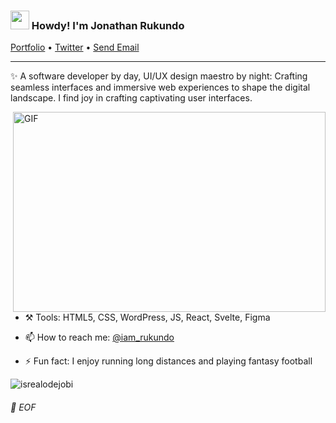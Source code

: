 <!-- Heading -->
<h3 align="left"><img src = "https://raw.githubusercontent.com/MartinHeinz/MartinHeinz/master/wave.gif" width = 30px> Howdy! I'm Jonathan Rukundo</h3>

<p align="left">
  <a href="https://lucent-churros-582b61.netlify.app/" target="_blank">Portfolio</a> •
  <a href="https://twitter.com/iam_rukundo" target="_blank">Twitter</a> •
  <a href="mailto:rukundojonathan360@gmail.com">Send Email</a>
</p>

 <!-- About section -->

---
✨ A software developer by day, UI/UX design maestro by night: Crafting seamless interfaces and immersive web experiences to shape the digital landscape. I find joy in crafting captivating user interfaces.


<!-- code gif-->
<img align="right" alt="GIF" src="./code.gif" width="500" height="320" />  

- :hammer_and_pick: Tools: HTML5, CSS, WordPress, JS, React, Svelte, Figma

- 📫 How to reach me: [@iam_rukundo](https://twitter.com/iam_rukundo)

- ⚡ Fun fact: I enjoy running long distances and playing fantasy football

<!-- About section: END -->

<!-- Profile Views -->

<p align="left"> <img src="https://komarev.com/ghpvc/?username=jrukundo256&label=Profile%20views&color=0e75b6&style=flat" alt="isrealodejobi" />
</p>

###### 💾 EOF
